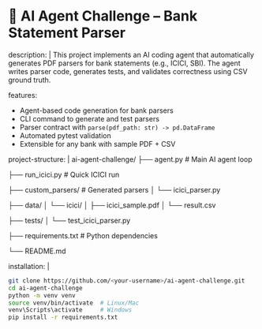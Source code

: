 
# 🏦 AI Agent Challenge – Bank Statement Parser

description: |
  This project implements an AI coding agent that automatically generates 
  PDF parsers for bank statements (e.g., ICICI, SBI). 
  The agent writes parser code, generates tests, and validates correctness 
  using CSV ground truth.

features:
  - Agent-based code generation for bank parsers
  - CLI command to generate and test parsers
  - Parser contract with `parse(pdf_path: str) -> pd.DataFrame`
  - Automated pytest validation
  - Extensible for any bank with sample PDF + CSV

project-structure: |
  ai-agent-challenge/
  ├── agent.py                   # Main AI agent loop
  
  ├── run_icici.py               # Quick ICICI run
  
  ├── custom_parsers/            # Generated parsers
      │   └── icici_parser.py
  
  ├── data/
      │   └── icici/
      │       ├── icici_sample.pdf
      │       └── result.csv
      
  ├── tests/
      │   └── test_icici_parser.py
      
  ├── requirements.txt           # Python dependencies
  
  └── README.md

installation: |
  ```bash
  git clone https://github.com/<your-username>/ai-agent-challenge.git
  cd ai-agent-challenge
  python -m venv venv
  source venv/bin/activate  # Linux/Mac
  venv\Scripts\activate     # Windows
  pip install -r requirements.txt
